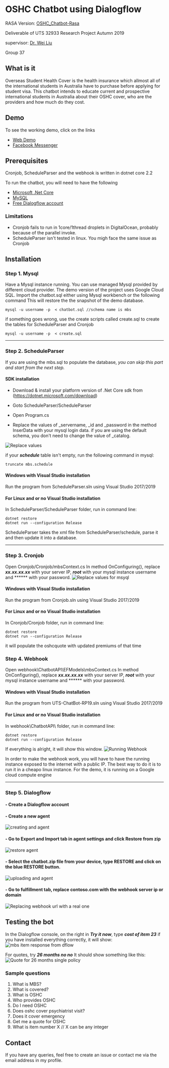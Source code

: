 ﻿
# OSHC Chatbot using Dialogflow

RASA Version: [OSHC_Chatbot-Rasa](https://github.com/knightfall/OSHC_Chatbot-RASA)

Deliverable of UTS 32933 Research Project Autumn 2019

supervisor: [Dr. Wei Liu](https://www.uts.edu.au/staff/wei.liu)

Group 37

## What is it

Overseas Student Health Cover is the health insurance which allmost all of the international students in Australia have to purchase before applying for student visa. 
This chatbot intends to educate current and prospective international students in Australia about their OSHC cover, who are the providers and how much do they cost.

## Demo
To see the working demo, click on the links
- <a href="https://bot.dialogflow.com/oshcme" target="_blank">Web Demo</a>
- <a href="https://m.me/322067718473863" target="_blank">Facebook Messenger</a>

## Prerequisites

Cronjob, ScheduleParser and the webhook is written in dotnet core 2.2

To run the chatbot, you will need to have the following

 - [Microsoft .Net Core](https://dotnet.microsoft.com/download)
 - [MySQL](https://dev.mysql.com/downloads/mysql/)
 - [Free Dialogflow account](https://console.dialogflow.com)
### Limitations
- Cronjob fails to run in 1core/1thread droplets in DigitalOcean, probably because of the parallel invoke.
- ScheduleParser isn't tested in linux. You migh face the same issue as Cronjob

## Installation

###  Step 1. Mysql


Have a Mysql instance running. You can use managed Mysql provided by different cloud provider. The demo version of the project uses Google Cloud SQL.
Import the chatbot.sql either using Mysql workbench or the following command
This will restore the the snapshot of the demo database.
```
mysql -u username -p  < chatbot.sql //schema name is mbs
```

if something goes wrong, use the create scripts called create.sql to create the tables for ScheduleParser and Cronjob
```
mysql -u username -p  < create.sql
```
___

### Step 2. ScheduleParser

If you are using the mbs.sql to populate the database, *you can skip this part and start from the next step.*
#### SDK installation
- Download & install your platform version of .Net Core sdk from (https://dotnet.microsoft.com/download)

- Goto ScheduleParser/ScheduleParser
- Open Program.cs
- Replace the values of _servername, _id and _password in the method InserData with your mysql login data.
if you are using the default schema, you don't need to change the value of _catalog.

![Replace values](https://i.imgur.com/q2ohZAb.png)

if your ***schedule*** table isn't empty, run the following command in mysql:
```
truncate mbs.schedule
```
#### Windows with Visual Studio installation
Run the program from ScheduleParser.sln using Visual Studio 2017/2019

#### For Linux and or no Visual Studio installation
In ScheduleParser/ScheduleParser folder,
run in command line:
```
dotnet restore
dotnet run --configuration Release
```
ScheduleParser takes the xml file from ScheduleParser/schedule, parse it and then update it into a database.

-----
### Step 3. Cronjob

Open Cronjob/Cronjob/mbsContext.cs
In method OnConfiguring(),
replace ***xx.xx.xx.xx*** with your server IP, ***root*** with your mysql instance username and ****** with your password.
![Replace values for msyql](https://i.imgur.com/PjOxLg7.png)

#### Windows with Visual Studio installation
Run the program from Cronjob.sln using Visual Studio 2017/2019

#### For Linux and or no Visual Studio installation
In Cronjob/Cronjob folder,
run in command line:
```
dotnet restore
dotnet run --configuration Release
```
it will populate the oshcquote with updated premiums of that time

### Step 4. Webhook
Open webhook\ChatbotAPI\EFModels\mbsContext.cs
In method OnConfiguring(),
replace ***xx.xx.xx.xx*** with your server IP, ***root*** with your mysql instance username and ****** with your password.
#### Windows with Visual Studio installation
Run the program from UTS-ChatBot-RP19.sln using Visual Studio 2017/2019

#### For Linux and or no Visual Studio installation
In webhook\ChatbotAPI\ folder,
run in command line:
```
dotnet restore
dotnet run --configuration Release
```
If everything is alright, it will show this window.
![Running Webhook](https://i.imgur.com/4cNonOI.jpg)

In order to make the webhook work, you will have to have the running instance exposed to the internet with a public IP. The best way to do it is to run it in a cheapo linux instance. For the demo, it is running on a Google cloud compute engine
___
### Step 5. Dialogflow

#### - Create a Dialogflow account
#### - Create a new agent
![creating and agent](https://i.imgur.com/6TtruC2.png)



#### - Go to Export and Import tab in agent settings and click Restore from zip


![restore agent](https://i.imgur.com/Esq0Ouc.png)

#### - Select the chatbot.zip file from your device, type RESTORE and click on the blue RESTORE button.
![uploading and agent](https://i.imgur.com/JR75xVP.png)

#### - Go to fulfillment tab, replace contoso.com with the webhook server ip or domain
![Replacing webhook url with a real one](https://i.imgur.com/GFOlO9c.png)

## Testing the bot

In the Dialogflow console, on the right in ***Try it now***, type
***cost of item 23***
if you have installed everything correctly, it will show:
![mbs item response from dflow](https://i.imgur.com/bVsHWR4.png)

For quotes, try
***26 months no no***
It should show something like this:
![Quote for 26 months single policy](https://i.imgur.com/9xiHap3.png)

### Sample questions

 1. What is MBS?
 2. What is covered?
 3. What is OSHC
 4. Who provides OSHC
 5. Do I need OSHC
 6. Does oshc cover psychiatrist visit?
 7. Does it cover emergency
 8. Get me a quote for OSHC
 9. What is item number X // X can be any integer

## Contact 

If you have any queries, feel free to create an issue or contact me via the email address in my profile.
